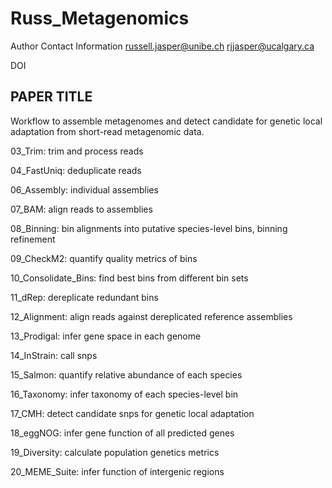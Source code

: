 # Russ_Metagenomics

Author Contact Information
russell.jasper@unibe.ch
rjjasper@ucalgary.ca


DOI

## PAPER TITLE

Workflow to assemble metagenomes and detect candidate for genetic local adaptation from short-read metagenomic data.

03_Trim: trim and process reads

04_FastUniq: deduplicate reads

06_Assembly: individual assemblies

07_BAM: align reads to assemblies

08_Binning: bin alignments into putative species-level bins, binning refinement

09_CheckM2: quantify quality metrics of bins

10_Consolidate_Bins: find best bins from different bin sets

11_dRep: dereplicate redundant bins

12_Alignment: align reads against dereplicated reference assemblies

13_Prodigal: infer gene space in each genome

14_InStrain: call snps

15_Salmon: quantify relative abundance of each species

16_Taxonomy: infer taxonomy of each species-level bin

17_CMH: detect candidate snps for genetic local adaptation

18_eggNOG: infer gene function of all predicted genes

19_Diversity: calculate population genetics metrics

20_MEME_Suite: infer function of intergenic regions

